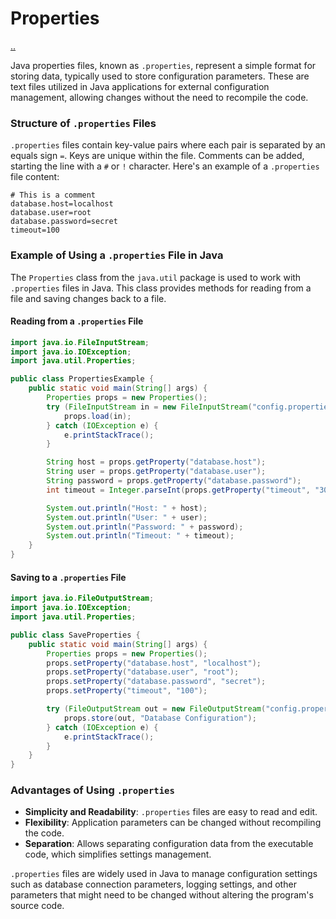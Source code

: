 # Properties

[..](./README.md)

Java properties files, known as `.properties`, represent a simple format for storing data, typically used to store configuration parameters. These are text files utilized in Java applications for external configuration management, allowing changes without the need to recompile the code.

### Structure of `.properties` Files
`.properties` files contain key-value pairs where each pair is separated by an equals sign `=`. Keys are unique within the file. Comments can be added, starting the line with a `#` or `!` character. Here's an example of a `.properties` file content:

```
# This is a comment
database.host=localhost
database.user=root
database.password=secret
timeout=100
```

### Example of Using a `.properties` File in Java
The `Properties` class from the `java.util` package is used to work with `.properties` files in Java. This class provides methods for reading from a file and saving changes back to a file.

#### Reading from a `.properties` File
```java
import java.io.FileInputStream;
import java.io.IOException;
import java.util.Properties;

public class PropertiesExample {
    public static void main(String[] args) {
        Properties props = new Properties();
        try (FileInputStream in = new FileInputStream("config.properties")) {
            props.load(in);
        } catch (IOException e) {
            e.printStackTrace();
        }

        String host = props.getProperty("database.host");
        String user = props.getProperty("database.user");
        String password = props.getProperty("database.password");
        int timeout = Integer.parseInt(props.getProperty("timeout", "30")); // Set default value if the property is missing

        System.out.println("Host: " + host);
        System.out.println("User: " + user);
        System.out.println("Password: " + password);
        System.out.println("Timeout: " + timeout);
    }
}
```

#### Saving to a `.properties` File
```java
import java.io.FileOutputStream;
import java.io.IOException;
import java.util.Properties;

public class SaveProperties {
    public static void main(String[] args) {
        Properties props = new Properties();
        props.setProperty("database.host", "localhost");
        props.setProperty("database.user", "root");
        props.setProperty("database.password", "secret");
        props.setProperty("timeout", "100");

        try (FileOutputStream out = new FileOutputStream("config.properties")) {
            props.store(out, "Database Configuration");
        } catch (IOException e) {
            e.printStackTrace();
        }
    }
}
```

### Advantages of Using `.properties`
- **Simplicity and Readability**: `.properties` files are easy to read and edit.
- **Flexibility**: Application parameters can be changed without recompiling the code.
- **Separation**: Allows separating configuration data from the executable code, which simplifies settings management.

`.properties` files are widely used in Java to manage configuration settings such as database connection parameters, logging settings, and other parameters that might need to be changed without altering the program's source code.
